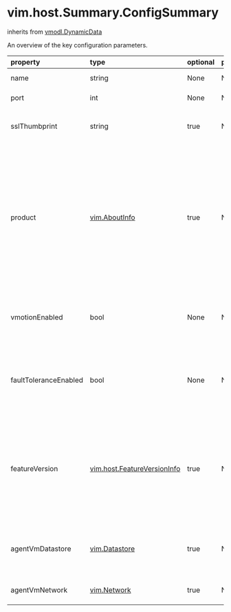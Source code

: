 vim.host.Summary.ConfigSummary
==============================
inherits from [vmodl.DynamicData](docs/vmodl.DynamicData.md)


An overview of the key configuration parameters.

| property | type | optional | priv | desc |
|:---------|:-----|:---------|:-----|:-----|
| name | string | None | None | The name of the host. |
| port | int | None | None | The port number. |
| sslThumbprint | string | true | None | The SSL thumbprint of the host, if known. |
| product | [vim.AboutInfo](vim.AboutInfo.md "vim.AboutInfo") | true | None | Information about the software running on the host, if known.   <p>   The current supported hosts are ESX Server 2.0.1 (and later) and VMware Server   2.0.0 (and later). |
| vmotionEnabled | bool | None | None | The flag to indicate whether or not VMotion is enabled on this host. |
| faultToleranceEnabled | bool | None | None | The flag to indicate whether or not Fault Tolerance logging is enabled on this host. |
| featureVersion | [vim.host.FeatureVersionInfo](vim.host.FeatureVersionInfo.md "vim.host.FeatureVersionInfo") | true | None | List of feature-specific version information. Each element refers  to the version information for a specific feature. |
| agentVmDatastore | [vim.Datastore](vim.Datastore.md "vim.Datastore") | true | None | Datastore used to deploy Agent VMs on for this host. |
| agentVmNetwork | [vim.Network](vim.Network.md "vim.Network") | true | None | Management network for Agent VMs. |



